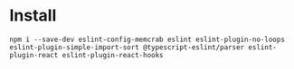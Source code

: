 # Install
`npm i --save-dev eslint-config-memcrab eslint eslint-plugin-no-loops eslint-plugin-simple-import-sort @typescript-eslint/parser eslint-plugin-react eslint-plugin-react-hooks`

